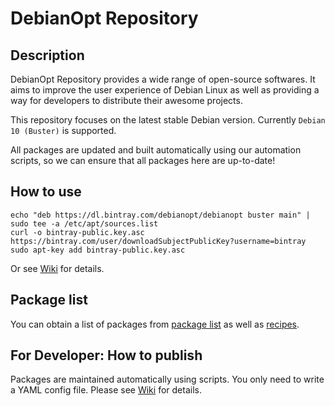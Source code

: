 # DebianOpt Repository
## Description
DebianOpt Repository provides a wide range of open-source softwares. It aims to improve the user experience of Debian Linux as well as providing a way for developers to distribute their awesome projects.

This repository focuses on the latest stable Debian version. Currently `Debian 10 (Buster)` is supported.

All packages are updated and built automatically using our automation scripts, so we can ensure that all packages here are up-to-date!

## How to use
```
echo "deb https://dl.bintray.com/debianopt/debianopt buster main" | sudo tee -a /etc/apt/sources.list
curl -o bintray-public.key.asc https://bintray.com/user/downloadSubjectPublicKey?username=bintray
sudo apt-key add bintray-public.key.asc
```
Or see [Wiki](https://github.com/coslyk/debianopt-repo/wiki/Add-the-repo) for details.

## Package list
You can obtain a list of packages from [package list](https://github.com/coslyk/debianopt-repo/wiki/Package-lists) as well as [recipes](https://github.com/coslyk/debianopt-repo/tree/master/recipes).

## For Developer: How to publish
Packages are maintained automatically using scripts. You only need to write a YAML config file. Please see [Wiki](https://github.com/coslyk/debianopt-repo/wiki) for details.
